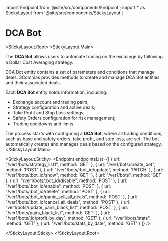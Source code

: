 import Endpoint from '@site/src/components/Endpoint';
import * as StickyLayout from '@site/src/components/StickyLayout';

# DCA Bot

<StickyLayout.Root>
<StickyLayout.Main>

The **DCA Bot** allows users to automate trading on the exchange by following a Dollar Cost Averaging strategy.

DCA Bot entity contains a set of parameters and conditions that manage deals.
3Commas provides methods to create and manage DCA Bot entities and their associated deals.
 
Each **DCA Bot** entity holds information, including: 

* Exchange account and trading pairs;
* Strategy configuration and active deals;
* Take Profit and Stop Loss settings;
* Safety Orders configuration for risk management;
* Trading cooldowns and limits.


The process starts with configuring a **DCA Bot**, where all trading conditions, such as base and safety orders, take profit, and stop loss, are set. The bot automatically creates and manages deals based on the configured strategy.
</StickyLayout.Main>

<StickyLayout.Sticky>
<Endpoint
  endpointsList={[
    {
      url: "/ver1/bots/strategy_list1",
      method: 'GET'
    },
    {
      url: "/ver1/bots/create_bot",
      method: 'POST'
    },
    {
      url: "/ver1/bots/:bot_id/update",
      method: 'PATCH'
    },
    {
      url: "/ver1/bots/:bot_id/show",
      method: 'GET'
    },
    {
      url: "/ver1/bots",
      method: 'GET'
    },
     {
      url: "/ver1/bots/:bot_id/disable",
      method: 'POST'
    },
     {
      url: "/ver1/bots/:bot_id/enable",
      method: 'POST'
    },
    {
      url: "/ver1/bots/:bot_id/delete",
      method: 'POST'
    },
    {
      url: "/ver1/bots/:bot_id/panic_sell_all_deals",
      method: 'POST'
    },
     {
      url: "/ver1/bots/:bot_id/cancel_all_deals",
      method: 'POST'
    },
    {
      url: "ver1/bots/update_pairs_black_list",
      method: 'POST'
    },
    {
      url: "/ver1/bots/pairs_black_list",
      method: 'GET'
    },
    {
      url: "/ver1/bots/:id/profit_by_day",
      method: 'GET'
    },
     {
      url: "/ver1/bots/stats",
      method: 'GET'
    },
      {
      url: "/ver1/bots/stats_by_date",
      method: 'GET'
    }
  ]}
/>

</StickyLayout.Sticky>
</StickyLayout.Root>